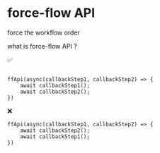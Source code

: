 # force-flow API
force the workflow order

what is force-flow API ?

:white_check_mark:
```

ffApi(async(callbackStep1, callbackStep2) => {
    await callbackStep1();
    await callbackStep2();
})

```

:x:
```
ffApi(async(callbackStep1, callbackStep2) => {
    await callbackStep2();
    await callbackStep1();
})

```
